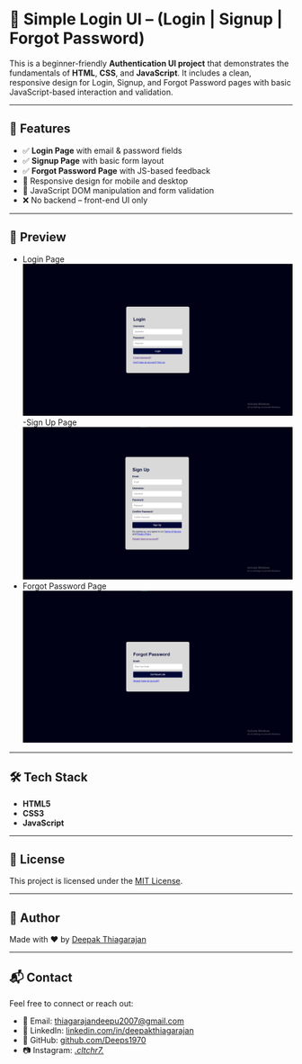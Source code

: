 # 🔐 Simple Login UI – (Login | Signup | Forgot Password)

This is a beginner-friendly **Authentication UI project** that demonstrates the fundamentals of **HTML**, **CSS**, and **JavaScript**. It includes a clean, responsive design for Login, Signup, and Forgot Password pages with basic JavaScript-based interaction and validation.

---

## 🚀 Features

- ✅ **Login Page** with email & password fields
- ✅ **Signup Page** with basic form layout
- ✅ **Forgot Password Page** with JS-based feedback
- 📱 Responsive design for mobile and desktop
- 🧠 JavaScript DOM manipulation and form validation
- ❌ No backend – front-end UI only

---

## 📸 Preview

- Login Page
![Login Page](./src/login.png)
-Sign Up Page
![Sign Up Page](./src/signup.png)
- Forgot Password Page
![Forgot Password Page](./src/forgotpass.png)

---

## 🛠 Tech Stack

- **HTML5**
- **CSS3**
- **JavaScript**

---

## 📜 License

This project is licensed under the [MIT License](LICENSE).

---

## 🙌 Author

Made with ❤️ by [Deepak Thiagarajan](https://github.com/Deeps1970)

---

## 📬 Contact

Feel free to connect or reach out:

- 📧 Email: [thiagarajandeepu2007@gmail.com](mailto:thiagarajandeepu2007@gmail.com)
- 💼 LinkedIn: [linkedin.com/in/deepakthiagarajan](https://www.linkedin.com/in/deepak1970)  
- 🐙 GitHub: [github.com/Deeps1970](https://github.com/Deeps1970)
- 📷 Instagram: [_.cltchr7._](https://www.instagram.com/_.cltchr7._/)
